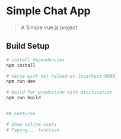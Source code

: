 # Simple Chat App

> A Simple vue.js project

## Build Setup

``` bash
# install dependencies
npm install

# serve with hot reload at localhost:8080
npm run dev

# build for production with minification
npm run build


## Features

# Show online users
# Typing... function

